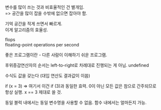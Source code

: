 변수를 많이 쓰는 것과 비효율적인 건 별개임.\
=> 공간을 많이 잡을 수밖에 없으면 잡아야 함.


기억 공간을 적게 쓰면서 빠르게.\
이게 알고리즘의 효율성.

flops\
floating-point operations per second


좋은 프로그램이란 - 다른 사람이 이해하기 쉬운 프로그램.

후위증감연산자의 순서는 left-to-right로 차례대로 진행되는 게 아님.
undefined

수식도 값을 갖는다 (대입 연산도 결과값이 이씀)


if (x = 3)
=> 여기서 이건 if (3)과 동일한 효력.
0이 아닌 모든 값은 참으로 간주되므로 항상 실행.
x == 3 제대로 쓸 것.

동일 블럭 내에서는 동일 변수명을 사용할 수 없음.
함수 내에서는 얼마든지 가능.


